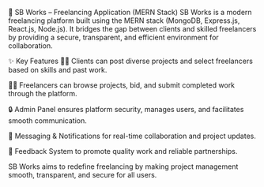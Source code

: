 🚀 SB Works – Freelancing Application (MERN Stack)
SB Works is a modern freelancing platform built using the MERN stack (MongoDB, Express.js, React.js, Node.js). It bridges the gap between clients and skilled freelancers by providing a secure, transparent, and efficient environment for collaboration.

✨ Key Features
🧑‍💼 Clients can post diverse projects and select freelancers based on skills and past work.

🧑‍💻 Freelancers can browse projects, bid, and submit completed work through the platform.

🔒 Admin Panel ensures platform security, manages users, and facilitates smooth communication.

📩 Messaging & Notifications for real-time collaboration and project updates.

📝 Feedback System to promote quality work and reliable partnerships.

SB Works aims to redefine freelancing by making project management smooth, transparent, and secure for all users.
